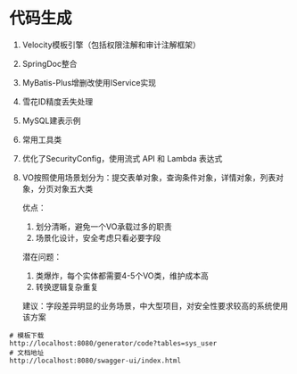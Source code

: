 # 代码生成

1. Velocity模板引擎（包括权限注解和审计注解框架）

2. SpringDoc整合

3. MyBatis-Plus增删改使用IService实现

4. 雪花ID精度丢失处理

5. MySQL建表示例

6. 常用工具类

7. 优化了SecurityConfig，使用流式 API 和 Lambda 表达式

8. VO按照使用场景划分为：提交表单对象，查询条件对象，详情对象，列表对象，分页对象五大类

   优点：

   1. 划分清晰，避免一个VO承载过多的职责
   2. 场景化设计，安全考虑只看必要字段

   潜在问题：

   1. 类爆炸，每个实体都需要4-5个VO类，维护成本高
   2. 转换逻辑复杂重复

    建议：字段差异明显的业务场景，中大型项目，对安全性要求较高的系统使用该方案
```
# 模板下载
http://localhost:8080/generator/code?tables=sys_user
# 文档地址
http://localhost:8080/swagger-ui/index.html
```

